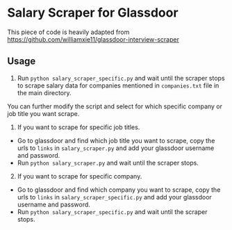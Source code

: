 #  Salary Scraper for Glassdoor
This piece of code is heavily adapted from https://github.com/williamxie11/glassdoor-interview-scraper

## Usage
1. Run ``python salary_scraper_specific.py`` and wait until the scraper stops to scrape salary data for companies mentioned in ``companies.txt`` file in the main directory.

You can further modify the script and select for which specific company or job title you want scrape.
1. If you want to scrape for specific job titles.
  * Go to glassdoor and find which job title you want to scrape, copy the urls to ``links`` in ``salary_scraper.py`` and add your glassdoor username and password.
  * Run ``python salary_scraper.py`` and wait until the scraper stops.

2. If you want to scrape for specific company.
  * Go to glassdoor and find which company you want to scrape, copy the urls to ``links`` in ``salary_scraper_specific.py`` and add your glassdoor username and password.
  * Run ``python salary_scraper_specific.py`` and wait until the scraper stops.
